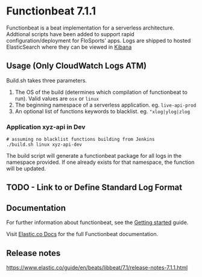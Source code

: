 # Functionbeat 7.1.1

Functionbeat is a beat implementation for a serverless architecture.
Addtional scripts have been added to support rapid configuration/deployment for FloSports' apps.
Logs are shipped to hosted ElasticSearch where they can be viewed in
[Kibana](https://elk.flocasts.biz)

## Usage (Only CloudWatch Logs ATM)

Build.sh takes three parameters.

1) The OS of the build (determines which compilation of functionbeat to run). Valid values are `osx` or `linux`
2) The beginning namespace of a serverless application. eg. `live-api-prod`
3) An optional list of functions keywords to blacklist. eg. `"xlog|ylog|zlog`

### Application xyz-api in Dev

    # assuming no blacklist functions building from Jenkins
    ./build.sh linux xyz-api-dev

The build script will generate a functionbeat package for all logs in the namespace provided. If one already exists for that namespace, the function will be updated.

## TODO - Link to or Define Standard Log Format

## Documentation

For further information about functionbeat, see the
[Getting started](https://www.elastic.co/guide/en/beats/functionbeat/7.1/functionbeat-getting-started.html) guide.

Visit [Elastic.co Docs](https://www.elastic.co/guide/en/beats/functionbeat/7.1/index.html)
for the full Functionbeat documentation.

## Release notes

https://www.elastic.co/guide/en/beats/libbeat/7.1/release-notes-7.1.1.html
